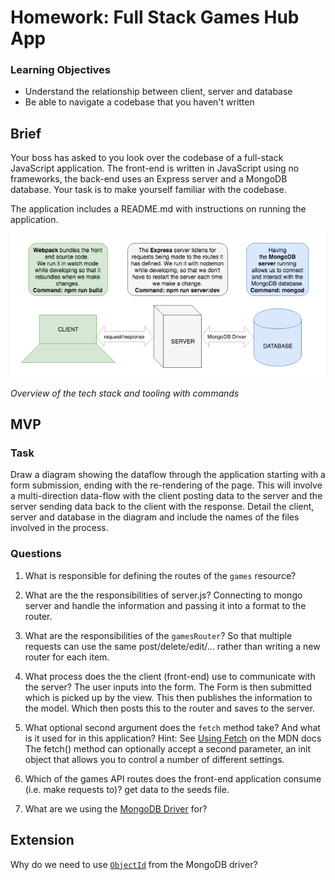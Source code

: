# Homework: Full Stack Games Hub App

### Learning Objectives

- Understand the relationship between client, server and database
- Be able to navigate a codebase that you haven't written

## Brief

Your boss has asked to you look over the codebase of a full-stack JavaScript application. The front-end is written in JavaScript using no frameworks, the back-end uses an Express server and a MongoDB database. Your task is to make yourself familiar with the codebase.

The application includes a README.md with instructions on running the application.

![Overview of the tech stack and tooling with commands](images/tech_stack_with_commands.png)

*Overview of the tech stack and tooling with commands*

## MVP

### Task

Draw a diagram showing the dataflow through the application starting with a form submission, ending with the re-rendering of the page. This will involve a multi-direction data-flow with the client posting data to the server and the server sending data back to the client with the response. Detail the client, server and database in the diagram and include the names of the files involved in the process.

### Questions

1. What is responsible for defining the routes of the `games` resource?

2. What are the the responsibilities of server.js?
Connecting to mongo server and handle the information and passing it into a format to the
router.
3. What are the responsibilities of the `gamesRouter`?
So that multiple requests can use the same post/delete/edit/... rather than writing a new
router for each item.
4. What process does the the client (front-end) use to communicate with the server?
The user inputs into the form. The Form is then submitted which is picked up by the view. This then publishes the information to the model. Which then posts this to the router and saves to the server.
5. What optional second argument does the `fetch` method take? And what is it used for in this application? Hint: See [Using Fetch](https://developer.mozilla.org/en-US/docs/Web/API/Fetch_API/Using_Fetch) on the MDN docs
The fetch() method can optionally accept a second parameter, an init object that allows you to control a number of different settings.
6. Which of the games API routes does the front-end application consume (i.e. make requests to)?
get data to the seeds file.
7. What are we using the [MongoDB Driver](http://mongodb.github.io/node-mongodb-native/) for?

## Extension

Why do we need to use [`ObjectId`](https://mongodb.github.io/node-mongodb-native/api-bson-generated/objectid.html) from the MongoDB driver?
